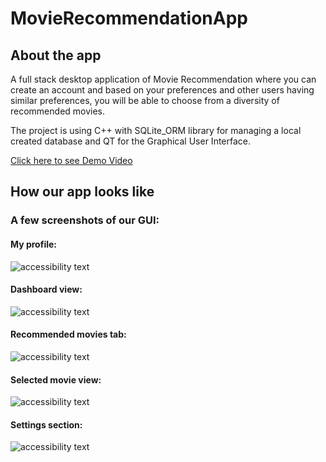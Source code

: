 # MovieRecommendationApp

## About the app

A full stack desktop application of Movie Recommendation where you can create an account and based on your preferences and other users having similar preferences, you will be able to choose from a diversity of recommended movies.

The project is using C++ with SQLite_ORM library for managing a local created database and QT for the Graphical User Interface.

<a href="https://youtu.be/Ev-hy9ANwqY">Click here to see Demo Video</a>

## How our app looks like

### A few screenshots of our GUI:

#### My profile:
  <p> <img src="https://iili.io/HlR4jzF.png" alt="accessibility text">
</p>

#### Dashboard view:
  <p> <img src="https://iili.io/Hl5zmIR.png" alt="accessibility text">
</p>

#### Recommended movies tab:
  <p> <img src="https://iili.io/Hl5u1dF.png" alt="accessibility text">
</p>

#### Selected movie view:
  <p> <img src="https://iili.io/Hl5Rztj.png" alt="accessibility text">
</p>

#### Settings section:
  <p> <img src="https://iili.io/Hl57NZG.png" alt="accessibility text">
</p>

